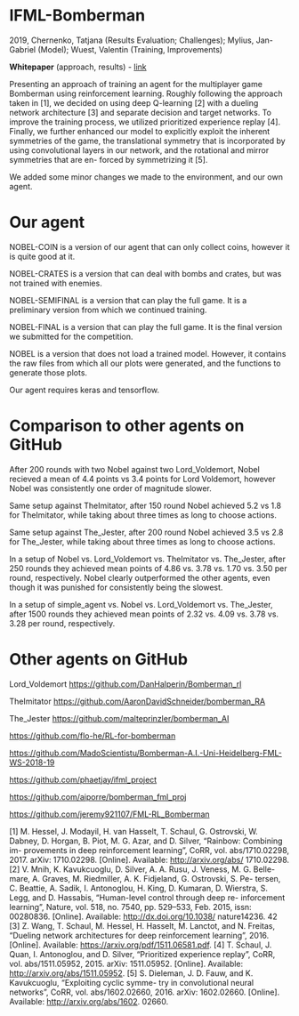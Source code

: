 # IFML-Bomberman

2019, Chernenko, Tatjana (Results Evaluation; Challenges);
Mylius, Jan-Gabriel (Model); 
Wuest, Valentin (Training, Improvements)

**Whitepaper** (approach, results) - [link](https://github.com/TatjanaChernenko/reinforcement_learning_agent_Bomberman_game/blob/main/Report.pdf) 

Presenting an approach of training an agent for the multiplayer game Bomberman 
using reinforcement learning. Roughly following the approach taken 
in [1], we decided on using deep Q-learning [2] with a dueling 
network architecture [3] and separate decision and target networks. 
To improve the training process, we utilized prioritized experience replay [4]. 
Finally, we further enhanced our model to explicitly exploit the inherent 
symmetries of the game, the translational symmetry that is incorporated 
by using convolutional layers in our network, and the rotational and 
mirror symmetries that are en- forced by symmetrizing it [5].

We added some minor changes we made to the environment, and our own agent.

# Our agent

NOBEL-COIN is a version of our agent that can only collect coins, however it is quite good at it.

NOBEL-CRATES is a version that can deal with bombs and crates, but was not trained with enemies.

NOBEL-SEMIFINAL is a version that can play the full game. It is a preliminary version from which we continued training.

NOBEL-FINAL is a version that can play the full game. It is the final version we submitted for the competition.

NOBEL is a version that does not load a trained model. However, it contains the raw files from which all our plots were generated, and the functions to generate those plots.

Our agent requires keras and tensorflow.

# Comparison to other agents on GitHub

After 200 rounds with two Nobel against two Lord_Voldemort, Nobel recieved a mean of 4.4 points vs 3.4 points for Lord Voldemort, however Nobel was consistently one order of magnitude slower.

<!-- 
150 rounds, 1x Nobel vs. 3x Lord-voldemort: 4.2 vs. 3.6
100 rounds, 1x Nobel vs. 1x Lord_Voldemort: 4.5 vs. 5.2
400 rounds, 3x Nobel vs. 1x Lord_Voldemort: 4.1 vs. 3.3
-->

Same setup against TheImitator, after 150 round Nobel achieved 5.2 vs 1.8 for TheImitator, while taking about three times as long to choose actions.

Same setup against The_Jester, after 200 round Nobel achieved 3.5 vs 2.8 for The_Jester, while taking about three times as long to choose actions.

In a setup of Nobel vs. Lord_Voldemort vs. TheImitator vs. The_Jester, after 250 rounds they achieved mean points of 4.86 vs. 3.78 vs. 1.70 vs. 3.50 per round, respectively. Nobel clearly outperformed the other agents, even though it was punished for consistently being the slowest. <!-- Round: 250, Scores: [1214, 946, 425, 875] -->

In a setup of simple_agent vs. Nobel vs. Lord_Voldemort vs. The_Jester, after 1500 rounds they achieved mean points of 2.32 vs. 4.09 vs. 3.78 vs. 3.28 per round, respectively. <!-- Round: 1500, Scores: [3484, 6141, 5668, 4914] -->

# Other agents on GitHub

Lord_Voldemort https://github.com/DanHalperin/Bomberman_rl

TheImitator https://github.com/AaronDavidSchneider/bomberman_RA

The_Jester https://github.com/malteprinzler/bomberman_AI

https://github.com/flo-he/RL-for-bomberman

https://github.com/MadoScientistu/Bomberman-A.I.-Uni-Heidelberg-FML-WS-2018-19

https://github.com/phaetjay/ifml_project

https://github.com/aiporre/bomberman_fml_proj

https://github.com/jeremy921107/FML-RL_Bomberman


[1] M. Hessel, J. Modayil, H. van Hasselt, T. Schaul, G. Ostrovski, W. Dabney, D. Horgan, B. Piot, M. G. Azar, and D. Silver, “Rainbow: Combining im- provements in deep reinforcement learning”, CoRR, vol. abs/1710.02298, 2017. arXiv: 1710.02298. [Online]. Available: http://arxiv.org/abs/ 1710.02298.
[2] V. Mnih, K. Kavukcuoglu, D. Silver, A. A. Rusu, J. Veness, M. G. Belle- mare, A. Graves, M. Riedmiller, A. K. Fidjeland, G. Ostrovski, S. Pe- tersen, C. Beattie, A. Sadik, I. Antonoglou, H. King, D. Kumaran, D. Wierstra, S. Legg, and D. Hassabis, “Human-level control through deep re- inforcement learning”, Nature, vol. 518, no. 7540, pp. 529–533, Feb. 2015, issn: 00280836. [Online]. Available: http://dx.doi.org/10.1038/ nature14236.
42
[3] Z. Wang, T. Schaul, M. Hessel, H. Hasselt, M. Lanctot, and N. Freitas, “Dueling network architectures for deep reinforcement learning”, 2016. [Online]. Available: https://arxiv.org/pdf/1511.06581.pdf.
[4] T. Schaul, J. Quan, I. Antonoglou, and D. Silver, “Prioritized experience replay”, CoRR, vol. abs/1511.05952, 2015. arXiv: 1511.05952. [Online]. Available: http://arxiv.org/abs/1511.05952.
[5] S. Dieleman, J. D. Fauw, and K. Kavukcuoglu, “Exploiting cyclic symme- try in convolutional neural networks”, CoRR, vol. abs/1602.02660, 2016. arXiv: 1602.02660. [Online]. Available: http://arxiv.org/abs/1602. 02660.
